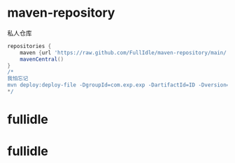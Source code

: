 # maven-repository
私人仓库

```groovy
repositories {
    maven {url 'https://raw.github.com/FullIdle/maven-repository/main/'}
    mavenCentral()
}
/*
我怕忘记
mvn deploy:deploy-file -DgroupId=com.exp.exp -DartifactId=ID -Dversion=1.0 -Dpackaging=jar -Dfile=文件path -Durl=file:///D:\MyProject\maven-repository -DrepositoryId=releases
*/
```
# fullidle
# fullidle
